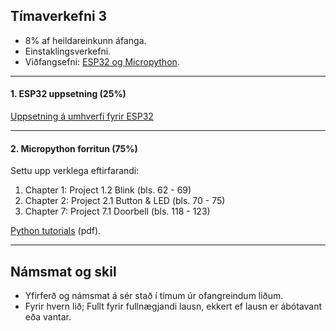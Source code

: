 
## Tímaverkefni 3 

- 8% af heildareinkunn áfanga.
- Einstaklingsverkefni.
- Viðfangsefni: [ESP32 og Micropython](https://github.com/VESM1VS/AFANGI/wiki/Micropython). 

---

#### 1. ESP32 uppsetning (25%)
[Uppsetning á umhverfi fyrir ESP32](https://github.com/VESM2VT/ESP32/blob/main/verkefni/Timaverkefni0.md) 

---

#### 2. Micropython forritun (75%)
Settu upp verklega eftirfarandi:
   1. Chapter 1: Project 1.2 Blink (bls. 62 - 69)  
   1. Chapter 2: Project 2.1 Button & LED (bls. 70 - 75) 
   1. Chapter 7: Project 7.1 Doorbell (bls. 118 - 123) 
      
[Python tutorials](https://github.com/VESM1VS/AFANGI/blob/main/Kennsluefni/Python_Tutorial.pdf) (pdf).

---


## Námsmat og skil
- Yfirferð og námsmat á sér stað í tímum úr ofangreindum liðum.
- Fyrir hvern lið; Fullt fyrir fullnægjandi lausn, ekkert ef lausn er ábótavant eða vantar.

